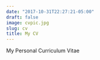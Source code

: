 ```yaml
---
date: "2017-10-31T22:27:21-05:00"
draft: false
image: cvpic.jpg
slug: cv    
title: My CV
---
```


My Personal Curriculum Vitae